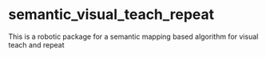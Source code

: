 # semantic_visual_teach_repeat
This is a robotic package for a semantic mapping based algorithm for visual teach and repeat
